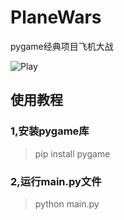 # PlaneWars
pygame经典项目飞机大战

![Play](https://user-images.githubusercontent.com/62071831/217602828-f58a4d96-0f17-425c-9be3-34864417e4d0.gif)


## 使用教程
### 1,安装pygame库

> pip install pygame

### 2,运行main.py文件

> python main.py
